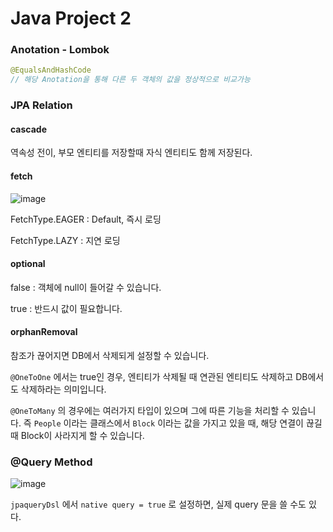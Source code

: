 # Java Project 2



### Anotation - Lombok

```java
@EqualsAndHashCode
// 해당 Anotation을 통해 다른 두 객체의 값을 정상적으로 비교가능
```



### JPA Relation

#### cascade

역속성 전이, 부모 엔티티를 저장할때 자식 엔티티도 함께 저장된다.



#### fetch

![image](https://user-images.githubusercontent.com/42582516/105488188-9c5c4380-5cf4-11eb-8925-152521626ac7.png)

FetchType.EAGER : Default, 즉시 로딩

FetchType.LAZY : 지연 로딩



#### optional

false : 객체에 null이 들어갈 수 있습니다.

true : 반드시 값이 필요합니다.



#### orphanRemoval

참조가 끊어지면 DB에서 삭제되게 설정할 수 있습니다. 

`@OneToOne` 에서는 true인 경우, 엔티티가 삭제될 때 연관된 엔티티도 삭제하고 DB에서도 삭제하라는 의미입니다.

`@OneToMany` 의 경우에는 여러가지 타입이 있으며 그에 따른 기능을 처리할 수 있습니다. 즉 `People` 이라는 클래스에서 `Block` 이라는 값을 가지고 있을 때, 해당 연결이 끊길 때 Block이 사라지게 할 수 있습니다.



### @Query Method

![image](https://user-images.githubusercontent.com/42582516/105487940-412a5100-5cf4-11eb-83ef-72e3fc6c9989.png)



`jpaqueryDsl` 에서 `native query = true`  로 설정하면, 실제 query 문을 쓸 수도 있다.